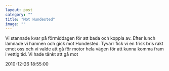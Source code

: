 ```yaml
---
layout: post
category: ""
title: "Mot Hundested"
image: ""
---
```


<p>Vi stannade kvar på förmiddagen för att bada och koppla av. Efter lunch lämnade vi hamnen och gick mot Hundested. Tyvärr fick vi en frisk bris rakt emot oss och vi valde att gå för motor hela vägen för att kunna komma fram i vettig tid. Vi hade tänkt att gå mot</p>

2010-12-26 18:55:00